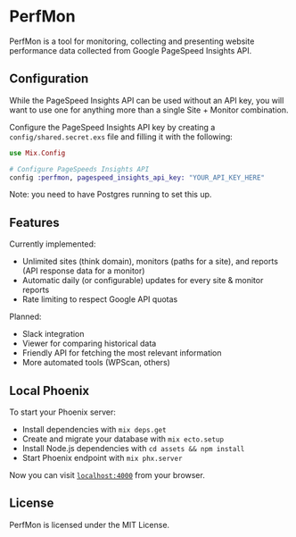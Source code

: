 # PerfMon

PerfMon is a tool for monitoring, collecting and presenting website performance data collected from Google PageSpeed Insights API.

## Configuration

While the PageSpeed Insights API can be used without an API key, you will want to use one for anything more than a single Site + Monitor combination.

Configure the PageSpeed Insights API key by creating a `config/shared.secret.exs` file and filling it with the following:

```elixir
use Mix.Config

# Configure PageSpeeds Insights API
config :perfmon, pagespeed_insights_api_key: "YOUR_API_KEY_HERE"
```

Note: you need to have Postgres running to set this up.

## Features

Currently implemented:

  * Unlimited sites (think domain), monitors (paths for a site), and reports (API response data for a monitor)
  * Automatic daily (or configurable) updates for every site & monitor reports
  * Rate limiting to respect Google API quotas
  
Planned:

  * Slack integration
  * Viewer for comparing historical data
  * Friendly API for fetching the most relevant information
  * More automated tools (WPScan, others)

## Local Phoenix

To start your Phoenix server:

  * Install dependencies with `mix deps.get`
  * Create and migrate your database with `mix ecto.setup`
  * Install Node.js dependencies with `cd assets && npm install`
  * Start Phoenix endpoint with `mix phx.server`

Now you can visit [`localhost:4000`](http://localhost:4000) from your browser.

## License

PerfMon is licensed under the MIT License.
